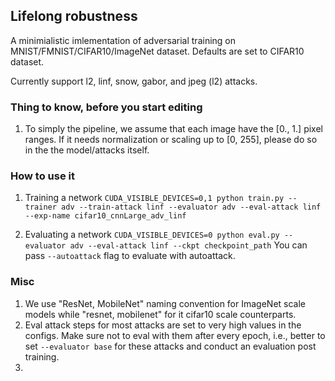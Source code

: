 ## Lifelong robustness

A minimialistic imlementation of adversarial training on MNIST/FMNIST/CIFAR10/ImageNet dataset. Defaults are set to CIFAR10 dataset.

Currently support l2, linf, snow, gabor, and jpeg (l2) attacks.

### Thing to know, before you start editing
1. To simply the pipeline, we assume that each image have the [0., 1.] pixel ranges. If it needs normalization or scaling up to [0, 255], please do so in the the model/attacks itself.



### How to use it
1. Training a network
`CUDA_VISIBLE_DEVICES=0,1 python train.py --trainer adv --train-attack linf --evaluator adv --eval-attack linf --exp-name cifar10_cnnLarge_adv_linf`

2. Evaluating a network
`CUDA_VISIBLE_DEVICES=0 python eval.py --evaluator adv --eval-attack linf --ckpt checkpoint_path`
You can pass `--autoattack` flag to evaluate with autoattack.



### Misc
1. We use "ResNet, MobileNet" naming convention for ImageNet scale models while "resnet, mobilenet" for it cifar10 scale counterparts.
2. Eval attack steps for most attacks are set to very high values in the configs. Make sure not to eval with them after every epoch, i.e., better to set `--evaluator base` for these attacks and conduct an evaluation post training. 
3. 

